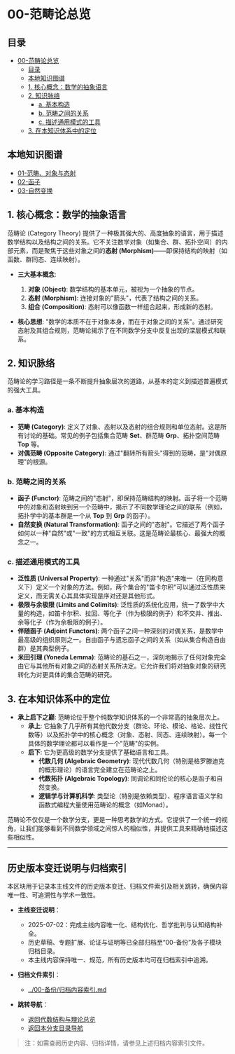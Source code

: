 # 00-范畴论总览

<!-- 本地目录区块 -->
## 目录

- [00-范畴论总览](#00-范畴论总览)
  - [目录](#目录)
  - [本地知识图谱](#本地知识图谱)
  - [1. 核心概念：数学的抽象语言](#1-核心概念数学的抽象语言)
  - [2. 知识脉络](#2-知识脉络)
    - [a. 基本构造](#a-基本构造)
    - [b. 范畴之间的关系](#b-范畴之间的关系)
    - [c. 描述通用模式的工具](#c-描述通用模式的工具)
  - [3. 在本知识体系中的定位](#3-在本知识体系中的定位)

<!-- 本地知识图谱区块 -->
## 本地知识图谱

- [01-范畴、对象与态射](./01-范畴、对象与态射.md)
- [02-函子](./02-函子.md)
- [03-自然变换](./03-自然变换.md)

## 1. 核心概念：数学的抽象语言

范畴论 (Category Theory) 提供了一种极其强大的、高度抽象的语言，用于描述数学结构以及结构之间的关系。它不关注数学对象（如集合、群、拓扑空间）的内部元素，而是聚焦于这些对象之间的**态射 (Morphism)**——即保持结构的映射（如函数、群同态、连续映射）。

- **三大基本概念**:
    1. **对象 (Object)**: 数学结构的基本单元，被视为一个抽象的节点。
    2. **态射 (Morphism)**: 连接对象的"箭头"，代表了结构之间的关系。
    3. **组合 (Composition)**: 态射可以像函数一样组合起来，形成新的态射。

- **核心思想**: "数学的本质不在于对象本身，而在于对象之间的关系"。通过研究态射及其组合规则，范畴论揭示了在不同数学分支中反复出现的深层模式和联系。

## 2. 知识脉络

范畴论的学习路径是一条不断提升抽象层次的道路，从基本的定义到描述普遍模式的强大工具。

### a. 基本构造

- **范畴 (Category)**: 定义了对象、态射以及态射的组合规则和单位态射。这是所有讨论的基础。常见的例子包括集合范畴 **Set**、群范畴 **Grp**、拓扑空间范畴 **Top** 等。
- **对偶范畴 (Opposite Category)**: 通过"翻转所有箭头"得到的范畴，是"对偶原理"的根源。

### b. 范畴之间的关系

- **函子 (Functor)**: 范畴之间的"态射"，即保持范畴结构的映射。函子将一个范畴中的对象和态射映到另一个范畴中，揭示了不同数学理论之间的联系（例如，拓扑学中的基本群是一个从 **Top** 到 **Grp** 的函子）。
- **自然变换 (Natural Transformation)**: 函子之间的"态射"。它描述了两个函子如何以一种"自然"或"一致"的方式相互关联。这是范畴论最核心、最强大的概念之一。

### c. 描述通用模式的工具

- **泛性质 (Universal Property)**: 一种通过"关系"而非"构造"来唯一（在同构意义下）定义一个对象的方法。例如，两个集合的"笛卡尔积"可以通过泛性质来定义，而无需关心其具体实现是序对还是其他形式。
- **极限与余极限 (Limits and Colimits)**: 泛性质的系统化应用，统一了数学中大量的构造，如笛卡尔积、拉回、等化子（作为极限的例子）和不交并、推出、余等化子（作为余极限的例子）。
- **伴随函子 (Adjoint Functors)**: 两个函子之间一种深刻的对偶关系，是数学中最高级的组织原则之一。自由函子与遗忘函子之间的关系（如从集合构造自由群）是其典型例子。
- **米田引理 (Yoneda Lemma)**: 范畴论的基石之一，深刻地揭示了任何对象完全由它与其他所有对象之间的态射关系所决定。它允许我们将对抽象对象的研究转化为对更具体的集合范畴的研究。

## 3. 在本知识体系中的定位

- **承上启下之巅**: 范畴论位于整个纯数学知识体系的一个非常高的抽象层次上。
  - **承上**: 它抽象了几乎所有其他代数分支（群论、环论、模论、格论、线性代数等）以及拓扑学中的核心概念（对象、态射、同态、连续映射）。每一个具体的数学理论都可以看作是一个"范畴"的实例。
  - **启下**: 它为更高级的数学分支提供了基础语言和工具。
    - **代数几何 (Algebraic Geometry)**: 现代代数几何（特别是格罗滕迪克的概形理论）的语言完全建立在范畴论之上。
    - **代数拓扑 (Algebraic Topology)**: 同调论和同伦论的核心是函子和自然变换。
    - **逻辑学与计算机科学**: 类型论（特别是依赖类型）、程序语言语义学和函数式编程大量使用范畴论的概念（如Monad）。

范畴论不仅仅是一个数学分支，更是一种思考数学的方式。它提供了一个统一的视角，让我们能够看到不同数学领域之间惊人的相似性，并提供工具来精确地描述这些相似性。

---

## 历史版本变迁说明与归档索引

本区块用于记录本主线文件的历史版本变迁、归档文件索引及相关跳转，确保内容唯一性、可追溯性与学术一致性。

- **主线变迁说明**：
  - 2025-07-02：完成主线内容唯一化、结构优化、哲学批判与认知结构补全。
  - 历史草稿、专题扩展、论证与证明等已全部归档至“00-备份”及各子模块归档目录。
  - 本主线内容保持唯一、规范，所有历史版本均可在归档索引中追溯。

- **归档文件索引**：
  - [../00-备份/归档内容索引.md](../00-备份/归档内容索引.md)

- **跳转导航**：
  - [返回代数结构与理论总览](../00-代数结构与理论总览.md)
  - [返回本分支目录导航](#目录)

> 注：如需查阅历史内容、归档详情，请参见上述归档内容索引文件。
